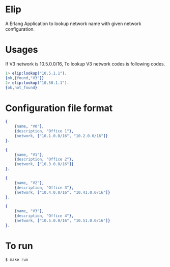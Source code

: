 # Elip
A Erlang Application to lookup network name with given network configuration.

# Usages
If V3 network is 10.5.0.0/16, To lookup V3 network codes is following codes.

```erlang
1> elip:lookup("10.5.1.1").
{ok,{found,"V3"}}
2> elip:lookup("10.50.1.1").
{ok,not_found}
```

# Configuration file format
```erlang
{
    {name, "V0"},
    {description, "Office 1"},
    {network, ["10.1.0.0/16", "10.2.0.0/16"]}
}.

{
    {name, "V1"},
    {description, "Office 2"},
    {network, ["10.3.0.0/16"]}
}.

{
    {name, "V2"},
    {description, "Office 3"},
    {network, ["10.4.0.0/16", "10.41.0.0/16"]}
}.

{
    {name, "V3"},
    {description, "Office 4"},
    {network, ["10.5.0.0/16", "10.51.0.0/16"]}
}.
```

# To run
```bash
$ make run
```

